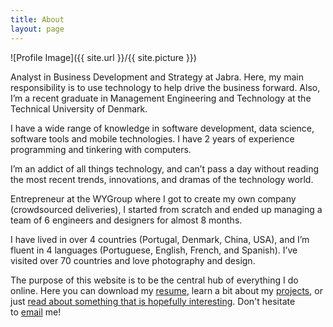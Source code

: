 ```yaml
---
title: About
layout: page
---
```

![Profile Image]({{ site.url }}/{{ site.picture }})


<p>Analyst in Business Development and Strategy at Jabra. Here, my main responsibility is to use technology to help drive the business forward. Also, I’m a recent graduate in Management Engineering and Technology at the Technical University of Denmark.</p>

<p>I have a wide range of knowledge in software development, data science, software tools and mobile technologies. I have 2 years of experience programming and tinkering with computers.</p>

<p>I’m an addict of all things technology, and can’t pass a day without reading the most recent trends, innovations, and dramas of the technology world.</p>

<p>Entrepreneur at the WYGroup where I got to create my own company (crowdsourced deliveries), I started from scratch and ended up managing a team of 6 engineers and designers for almost 8 months.</p>

<p>I have lived in over 4 countries (Portugal, Denmark, China, USA), and I’m fluent in 4 languages (Portuguese, English, French, and Spanish). I’ve visited over 70 countries and love photography and design. </p>

<p>The purpose of this website is to be the central hub of everything I do online. Here you can download my <a href="https://duarteocarmo.com/assets/CV_Duarte_JAN_2018.pdf">resume</a>, learn a bit about my <a href="https://duarteocarmo.com/projects">projects</a>, or just
<a href="https://duarteocarmo.com/blog">read about something that is hopefully interesting</a>. Don't hesitate to <a href="mailto:duarteocarmo@gmail.com">email</a> me!</p>





